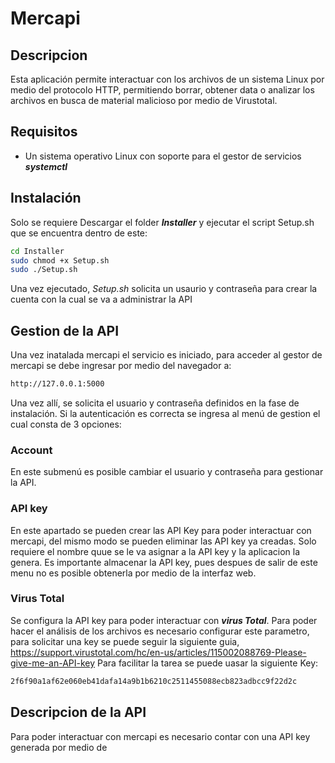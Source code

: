 # Mercapi
## Descripcion
Esta aplicación permite interactuar con los archivos de un sistema Linux por medio del protocolo HTTP, permitiendo borrar, obtener data o analizar los archivos en busca de material malicioso por medio de Virustotal.

## Requisitos 
- Un sistema operativo Linux con soporte para el gestor de servicios **_systemctl_**

## Instalación
Solo se requiere Descargar el folder **_Installer_** y ejecutar el script Setup.sh que se encuentra dentro de este:
```bash
cd Installer
sudo chmod +x Setup.sh
sudo ./Setup.sh
```

Una vez ejecutado, _Setup.sh_ solicita un usaurio y contraseña para crear la cuenta con la cual se va a administrar la API

## Gestion de la API
Una vez inatalada mercapi el servicio es iniciado, para acceder al gestor de mercapi se debe ingresar por medio del navegador a:
```sh
http://127.0.0.1:5000
```
Una vez allí, se solicita el usuario y contraseña definidos en la fase de instalación. Si la autenticación es correcta se ingresa al menú de gestion el cual consta de 3 opciones:

### Account
En este submenú es posible cambiar el usuario y contraseña para gestionar la API.
### API key
En este apartado se pueden crear las API Key para poder interactuar con mercapi, del mismo modo se pueden eliminar las API key ya creadas. Solo requiere el nombre quue se le va asignar a la API key y la aplicacion la genera. Es importante almacenar la API key, pues despues de salir de este menu no es posible obtenerla por medio de la interfaz web.

### Virus Total
Se configura la API key para poder interactuar con **_virus Total_**. 
Para poder hacer el análisis de los archivos es necesario configurar este parametro, para solicitar una key se puede seguir la siguiente guia, https://support.virustotal.com/hc/en-us/articles/115002088769-Please-give-me-an-API-key
Para facilitar la tarea se puede uasar la siguiente Key:
```sh
2f6f90a1af62e060eb41dafa14a9b1b6210c2511455088ecb823adbcc9f22d2c
```
## Descripcion de la API
Para poder interactuar con mercapi es necesario contar con una API key generada por medio de
